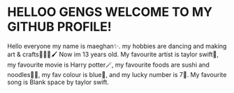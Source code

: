 <h1>HELLOO GENGS WELCOME TO MY GITHUB PROFILE!</h1>
<p> Hello everyone my name is maeghan✨. my hobbies are dancing and making art & crafts💃🏻🎨🖌️
Now im 13 years old. My favourite artist is taylor swift🎤, my favourite movie is Harry potter🪄, my favourite foods are sushi and noodles🍣🍜,
my fav colour is blue🩵, and my lucky number is 7💫. My favourite song is Blank space by taylor swift.</p>
